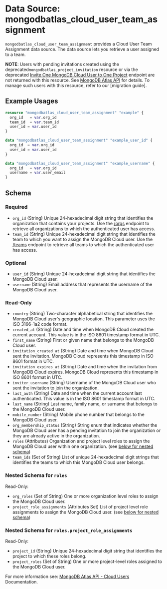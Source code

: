 # Data Source: mongodbatlas_cloud_user_team_assignment

`mongodbatlas_cloud_user_team_assignment` provides a Cloud User Team Assignment data source. The data source lets you retrieve a user assigned to a team.

**NOTE**: Users with pending invitations created using the deprecated`mongodbatlas_project_invitation` resource or via the deprecated [Invite One MongoDB Cloud User to One Project](https://www.mongodb.com/docs/api/doc/atlas-admin-api-v2/operation/operation-getorganizationuser#tag/Projects/operation/createProjectInvitation) 
endpoint are not returned with this resource. See  [MongoDB Atlas API](https://www.mongodb.com/docs/api/doc/atlas-admin-api-v2/operation/operation-getorganizationuser) for details. 
To manage such users with this resource, refer to our [migration guide]<link-to-migration-guide>.

## Example Usages

```terraform
resource "mongodbatlas_cloud_user_team_assignment" "example" {
  org_id   = var.org_id
  team_id  = var.team_id
  user_id = var.user_id
}

data "mongodbatlas_cloud_user_team_assignment" "example_user_id" {
  org_id  = var.org_id
  user_id = var.user_id
}

data "mongodbatlas_cloud_user_team_assignment" "example_username" {
  org_id   = var.org_id
  username = var.user_email
}
```

<!-- schema generated by tfplugindocs -->
## Schema

### Required

- `org_id` (String) Unique 24-hexadecimal digit string that identifies the organization that contains your projects. Use the [/orgs](#tag/Organizations/operation/listOrganizations) endpoint to retrieve all organizations to which the authenticated user has access.
- `team_id` (String) Unique 24-hexadecimal digit string that identifies the team to which you want to assign the MongoDB Cloud user. Use the [/teams](#tag/Teams/operation/listTeams) endpoint to retrieve all teams to which the authenticated user has access.

### Optional

- `user_id` (String) Unique 24-hexadecimal digit string that identifies the MongoDB Cloud user.
- `username` (String) Email address that represents the username of the MongoDB Cloud user.

### Read-Only

- `country` (String) Two-character alphabetical string that identifies the MongoDB Cloud user's geographic location. This parameter uses the ISO 3166-1a2 code format.
- `created_at` (String) Date and time when MongoDB Cloud created the current account. This value is in the ISO 8601 timestamp format in UTC.
- `first_name` (String) First or given name that belongs to the MongoDB Cloud user.
- `invitation_created_at` (String) Date and time when MongoDB Cloud sent the invitation. MongoDB Cloud represents this timestamp in ISO 8601 format in UTC.
- `invitation_expires_at` (String) Date and time when the invitation from MongoDB Cloud expires. MongoDB Cloud represents this timestamp in ISO 8601 format in UTC.
- `inviter_username` (String) Username of the MongoDB Cloud user who sent the invitation to join the organization.
- `last_auth` (String) Date and time when the current account last authenticated. This value is in the ISO 8601 timestamp format in UTC.
- `last_name` (String) Last name, family name, or surname that belongs to the MongoDB Cloud user.
- `mobile_number` (String) Mobile phone number that belongs to the MongoDB Cloud user.
- `org_membership_status` (String) String enum that indicates whether the MongoDB Cloud user has a pending invitation to join the organization or they are already active in the organization.
- `roles` (Attributes) Organization and project level roles to assign the MongoDB Cloud user within one organization. (see [below for nested schema](#nestedatt--roles))
- `team_ids` (Set of String) List of unique 24-hexadecimal digit strings that identifies the teams to which this MongoDB Cloud user belongs.

<a id="nestedatt--roles"></a>
### Nested Schema for `roles`

Read-Only:

- `org_roles` (Set of String) One or more organization level roles to assign the MongoDB Cloud user.
- `project_role_assignments` (Attributes Set) List of project level role assignments to assign the MongoDB Cloud user. (see [below for nested schema](#nestedatt--roles--project_role_assignments))

<a id="nestedatt--roles--project_role_assignments"></a>
### Nested Schema for `roles.project_role_assignments`

Read-Only:

- `project_id` (String) Unique 24-hexadecimal digit string that identifies the project to which these roles belong.
- `project_roles` (Set of String) One or more project-level roles assigned to the MongoDB Cloud user.

For more information see: [MongoDB Atlas API - Cloud Users](https://www.mongodb.com/docs/api/doc/atlas-admin-api-v2/operation/operation-listteamusers) Documentation.
